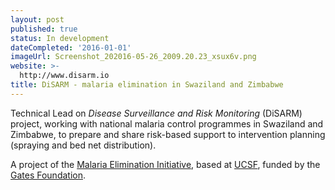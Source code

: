 ```yaml
---
layout: post
published: true
status: In development
dateCompleted: '2016-01-01'
imageUrl: Screenshot_202016-05-26_2009.20.23_xsux6v.png
website: >-
  http://www.disarm.io
title: DiSARM - malaria elimination in Swaziland and Zimbabwe
---
```


Technical Lead on _Disease Surveillance and Risk Monitoring_ (DiSARM) project, working with national malaria control programmes in Swaziland and Zimbabwe, to prepare and share risk-based support to intervention planning (spraying and bed net distribution).

A project of the [Malaria Elimination Initiative](http://globalhealthsciences.ucsf.edu/global-health-group/malaria-elimination-initiative), based at [UCSF](https://www.ucsf.edu/), funded by the [Gates Foundation](http://www.gatesfoundation.org/).
